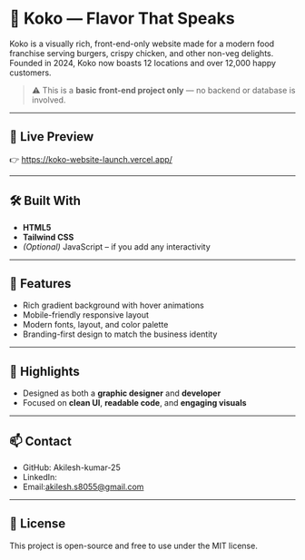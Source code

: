 # 🍔 Koko — Flavor That Speaks

Koko is a visually rich, front-end-only website made for a modern food franchise serving burgers, crispy chicken, and other non-veg delights. Founded in 2024, Koko now boasts 12 locations and over 12,000 happy customers.

> ⚠️ This is a **basic front-end project only** — no backend or database is involved.

---

## 🚀 Live Preview

👉 https://koko-website-launch.vercel.app/

---

## 🛠️ Built With

- **HTML5**
- **Tailwind CSS**
- *(Optional)* JavaScript – if you add any interactivity

---

## 🎨 Features

- Rich gradient background with hover animations
- Mobile-friendly responsive layout
- Modern fonts, layout, and color palette
- Branding-first design to match the business identity

---

## 📌 Highlights

- Designed as both a **graphic designer** and **developer**
- Focused on **clean UI**, **readable code**, and **engaging visuals**

---

## 📫 Contact

- GitHub: Akilesh-kumar-25
- LinkedIn: 
- Email:akilesh.s8055@gmail.com

---

## 📝 License

This project is open-source and free to use under the MIT license.
